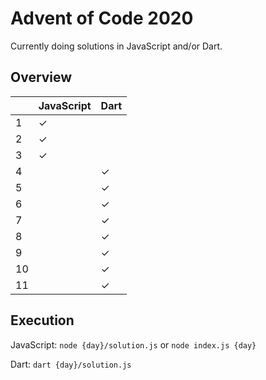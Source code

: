 # Advent of Code 2020

Currently doing solutions in JavaScript and/or Dart.

## Overview

|     | JavaScript | Dart |
| --- | ---------- | ---- |
| 1   | ✓          |      |
| 2   | ✓          |      |
| 3   | ✓          |      |
| 4   |            | ✓    |
| 5   |            | ✓    |
| 6   |            | ✓    |
| 7   |            | ✓    |
| 8   |            | ✓    |
| 9   |            | ✓    |
| 10  |            | ✓    |
| 11  |            | ✓    |

## Execution

JavaScript: `node {day}/solution.js` or `node index.js {day}`

Dart: `dart {day}/solution.js`
